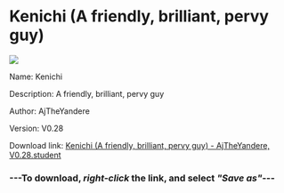 # Kenichi (A friendly, brilliant, pervy guy)

<img src = "https://raw.githubusercontent.com/Arbiter1223/Koukou-Gurashi-Custom-Students/master/Students/Files/Kenichi%20(A%20friendly%2C%20brilliant%2C%20pervy%20guy).png">

Name: Kenichi

Description: A friendly, brilliant, pervy guy

Author: AjTheYandere

Version: V0.28

Download link: <a href="https://raw.githubusercontent.com/Arbiter1223/Koukou-Gurashi-Custom-Students/master/Students/Files/Kenichi%20(A%20friendly%2C%20brilliant%2C%20pervy%20guy)%20-%20AjTheYandere%2C%20V0.28.student">Kenichi (A friendly, brilliant, pervy guy) - AjTheYandere, V0.28.student</a>

### ---**To download, _right-click_ the link, and select _"Save as"_**---
